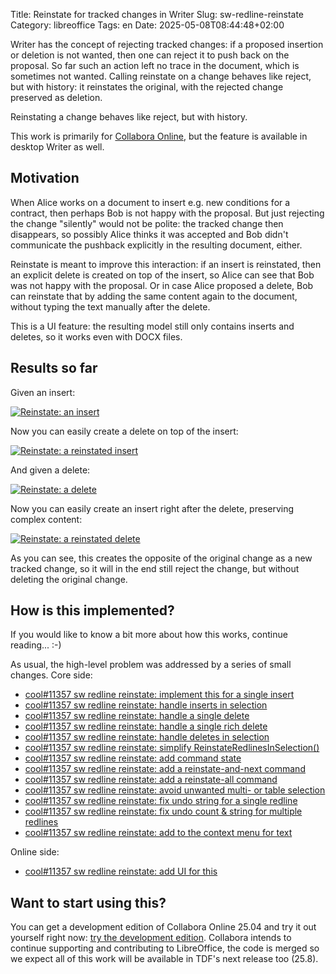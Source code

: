 Title: Reinstate for tracked changes in Writer
Slug: sw-redline-reinstate
Category: libreoffice
Tags: en
Date: 2025-05-08T08:44:48+02:00

Writer has the concept of rejecting tracked changes: if a proposed insertion or deletion is not
wanted, then one can reject it to push back on the proposal. So far such an action left no trace in
the document, which is sometimes not wanted. Calling reinstate on a change behaves like reject, but
with history: it reinstates the original, with the rejected change preserved as deletion.

Reinstating a change behaves like reject, but with
history.

This work is primarily for [Collabora Online](https://www.collaboraonline.com/), but the feature is
available in desktop Writer as well.

## Motivation

When Alice works on a document to insert e.g. new conditions for a contract, then perhaps Bob is not
happy with the proposal. But just rejecting the change "silently" would not be polite: the tracked
change then disappears, so possibly Alice thinks it was accepted and Bob didn't communicate the
pushback explicitly in the resulting document, either.

Reinstate is meant to improve this interaction: if an insert is reinstated, then an explicit delete
is created on top of the insert, so Alice can see that Bob was not happy with the proposal. Or in
case Alice proposed a delete, Bob can reinstate that by adding the same content again to the
document, without typing the text manually after the delete.

This is a UI feature: the resulting model still only contains inserts and deletes, so it works even with
DOCX files.

## Results so far

Given an insert:

[![Reinstate: an insert](https://share.vmiklos.hu/blog/sw-redline-reinstate/insert.png)](https://share.vmiklos.hu/blog/sw-redline-reinstate/insert.png)

Now you can easily create a delete on top of the insert:

[![Reinstate: a reinstated insert](https://share.vmiklos.hu/blog/sw-redline-reinstate/insert-after.png)](https://share.vmiklos.hu/blog/sw-redline-reinstate/insert-after.png)

And given a delete:

[![Reinstate: a delete](https://share.vmiklos.hu/blog/sw-redline-reinstate/delete.png)](https://share.vmiklos.hu/blog/sw-redline-reinstate/delete.png)

Now you can easily create an insert right after the delete, preserving complex content:

[![Reinstate: a reinstated delete](https://share.vmiklos.hu/blog/sw-redline-reinstate/delete-after.png)](https://share.vmiklos.hu/blog/sw-redline-reinstate/delete-after.png)

As you can see, this creates the opposite of the original change as a new tracked change, so it will
in the end still reject the change, but without deleting the original change.

## How is this implemented?

If you would like to know a bit more about how this works, continue reading... :-)

As usual, the high-level problem was addressed by a series of small changes. Core side:

- [cool#11357 sw redline reinstate: implement this for a single insert](https://git.libreoffice.org/core/commit/7af8b3d3305fe8344cb9339269c5dc3f1cd44650)
- [cool#11357 sw redline reinstate: handle inserts in selection](https://git.libreoffice.org/core/commit/1df71464588d4cfcba708cf00ef7b6ac94574c8f)
- [cool#11357 sw redline reinstate: handle a single delete](https://git.libreoffice.org/core/commit/e312cf46fe840f04b729600db9efe89d5f58d6fe)
- [cool#11357 sw redline reinstate: handle a single rich delete](https://git.libreoffice.org/core/commit/db541619cb1ca83598ec479eb9f52e559a8fe72d)
- [cool#11357 sw redline reinstate: handle deletes in selection](https://git.libreoffice.org/core/commit/157c00922959adc8fd2e0203ed94dfd847479c54)
- [cool#11357 sw redline reinstate: simplify ReinstateRedlinesInSelection()](https://git.libreoffice.org/core/commit/447935fba57f1b0f88c0b56cccf5bf971fb1e819)
- [cool#11357 sw redline reinstate: add command state](https://git.libreoffice.org/core/commit/9c2c98ac7668e4a3a2e3a70cc54b632de5f79621)
- [cool#11357 sw redline reinstate: add a reinstate-and-next command](https://git.libreoffice.org/core/commit/1926105b47df7b15dd34a8c1135f83b936bf9926)
- [cool#11357 sw redline reinstate: add a reinstate-all command](https://git.libreoffice.org/core/commit/4535698e0b16bf003e8a3705e28f7347f509eb12)
- [cool#11357 sw redline reinstate: avoid unwanted multi- or table selection](https://git.libreoffice.org/core/commit/01311bb1e4c2404354cce8934d36991d91d527b2)
- [cool#11357 sw redline reinstate: fix undo string for a single redline](https://git.libreoffice.org/core/commit/fbf9465e2bc9f878723674d1eff13e0c69656057)
- [cool#11357 sw redline reinstate: fix undo count & string for multiple redlines](https://git.libreoffice.org/core/commit/7d702ebbfcda41ce2972e30b2a1e493c320df67c)
- [cool#11357 sw redline reinstate: add to the context menu for text](https://git.libreoffice.org/core/commit/dcd3427149c33852428b4198c22f6f858125c294)

Online side:

- [cool#11357 sw redline reinstate: add UI for this](https://github.com/collaboraonline/online/commit/3d7933974241fe5d015a9d80f2cc8bde1c1d352e)

## Want to start using this?

You can get a development edition of Collabora Online 25.04 and try it out yourself right now: [try
the development edition](https://www.collaboraonline.com/code/).  Collabora intends to continue
supporting and contributing to LibreOffice, the code is merged so we expect all of this work will be
available in TDF's next release too (25.8).
